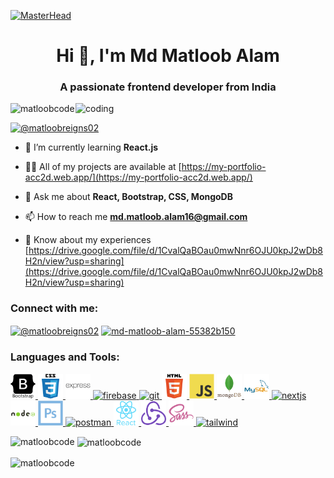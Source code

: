 [![MasterHead](https://user-images.githubusercontent.com/74038190/241765440-80728820-e06b-4f96-9c9e-9df46f0cc0a5.gif)](https://matloobcode.io)
<h1 align="center">Hi 👋, I'm Md Matloob Alam</h1>
<h3 align="center">A passionate frontend developer from India</h3>
 <img align="right" width="400" src="https://cdn.dribbble.com/users/330915/screenshots/3587000/10_coding_dribbble.gif" alt="coding">

<p align="left"> <img src="https://komarev.com/ghpvc/?username=matloobcode&label=Profile%20views&color=0e75b6&style=flat" alt="matloobcode" /> </p>

<p align="left"> <a href="https://twitter.com/@matloobreigns02" target="blank"><img src="https://img.shields.io/twitter/follow/@matloobreigns02?logo=twitter&style=for-the-badge" alt="@matloobreigns02" /></a> </p>

- 🌱 I’m currently learning **React.js**

- 👨‍💻 All of my projects are available at [https://my-portfolio-acc2d.web.app/](https://my-portfolio-acc2d.web.app/)

- 💬 Ask me about **React, Bootstrap, CSS, MongoDB**

- 📫 How to reach me **md.matloob.alam16@gmail.com**

- 📄 Know about my experiences [https://drive.google.com/file/d/1CvalQaBOau0mwNnr6OJU0kpJ2wDb8H2n/view?usp=sharing](https://drive.google.com/file/d/1CvalQaBOau0mwNnr6OJU0kpJ2wDb8H2n/view?usp=sharing)

<h3 align="left">Connect with me:</h3>
<p align="left">
<a href="https://twitter.com/@matloobreigns02" target="blank"><img align="center" src="https://raw.githubusercontent.com/rahuldkjain/github-profile-readme-generator/master/src/images/icons/Social/twitter.svg" alt="@matloobreigns02" height="30" width="40" /></a>
<a href="https://linkedin.com/in/md-matloob-alam-55382b150" target="blank"><img align="center" src="https://raw.githubusercontent.com/rahuldkjain/github-profile-readme-generator/master/src/images/icons/Social/linked-in-alt.svg" alt="md-matloob-alam-55382b150" height="30" width="40" /></a>
</p>

<h3 align="left">Languages and Tools:</h3>
<p align="left"> <a href="https://getbootstrap.com" target="_blank" rel="noreferrer"> <img src="https://raw.githubusercontent.com/devicons/devicon/master/icons/bootstrap/bootstrap-plain-wordmark.svg" alt="bootstrap" width="40" height="40"/> </a> <a href="https://www.w3schools.com/css/" target="_blank" rel="noreferrer"> <img src="https://raw.githubusercontent.com/devicons/devicon/master/icons/css3/css3-original-wordmark.svg" alt="css3" width="40" height="40"/> </a> <a href="https://expressjs.com" target="_blank" rel="noreferrer"> <img src="https://raw.githubusercontent.com/devicons/devicon/master/icons/express/express-original-wordmark.svg" alt="express" width="40" height="40"/> </a> <a href="https://firebase.google.com/" target="_blank" rel="noreferrer"> <img src="https://www.vectorlogo.zone/logos/firebase/firebase-icon.svg" alt="firebase" width="40" height="40"/> </a> <a href="https://git-scm.com/" target="_blank" rel="noreferrer"> <img src="https://www.vectorlogo.zone/logos/git-scm/git-scm-icon.svg" alt="git" width="40" height="40"/> </a> <a href="https://www.w3.org/html/" target="_blank" rel="noreferrer"> <img src="https://raw.githubusercontent.com/devicons/devicon/master/icons/html5/html5-original-wordmark.svg" alt="html5" width="40" height="40"/> </a> <a href="https://developer.mozilla.org/en-US/docs/Web/JavaScript" target="_blank" rel="noreferrer"> <img src="https://raw.githubusercontent.com/devicons/devicon/master/icons/javascript/javascript-original.svg" alt="javascript" width="40" height="40"/> </a> <a href="https://www.mongodb.com/" target="_blank" rel="noreferrer"> <img src="https://raw.githubusercontent.com/devicons/devicon/master/icons/mongodb/mongodb-original-wordmark.svg" alt="mongodb" width="40" height="40"/> </a> <a href="https://www.mysql.com/" target="_blank" rel="noreferrer"> <img src="https://raw.githubusercontent.com/devicons/devicon/master/icons/mysql/mysql-original-wordmark.svg" alt="mysql" width="40" height="40"/> </a> <a href="https://nextjs.org/" target="_blank" rel="noreferrer"> <img src="https://cdn.worldvectorlogo.com/logos/nextjs-2.svg" alt="nextjs" width="40" height="40"/> </a> <a href="https://nodejs.org" target="_blank" rel="noreferrer"> <img src="https://raw.githubusercontent.com/devicons/devicon/master/icons/nodejs/nodejs-original-wordmark.svg" alt="nodejs" width="40" height="40"/> </a> <a href="https://www.photoshop.com/en" target="_blank" rel="noreferrer"> <img src="https://raw.githubusercontent.com/devicons/devicon/master/icons/photoshop/photoshop-line.svg" alt="photoshop" width="40" height="40"/> </a> <a href="https://postman.com" target="_blank" rel="noreferrer"> <img src="https://www.vectorlogo.zone/logos/getpostman/getpostman-icon.svg" alt="postman" width="40" height="40"/> </a> <a href="https://reactjs.org/" target="_blank" rel="noreferrer"> <img src="https://raw.githubusercontent.com/devicons/devicon/master/icons/react/react-original-wordmark.svg" alt="react" width="40" height="40"/> </a> <a href="https://redux.js.org" target="_blank" rel="noreferrer"> <img src="https://raw.githubusercontent.com/devicons/devicon/master/icons/redux/redux-original.svg" alt="redux" width="40" height="40"/> </a> <a href="https://sass-lang.com" target="_blank" rel="noreferrer"> <img src="https://raw.githubusercontent.com/devicons/devicon/master/icons/sass/sass-original.svg" alt="sass" width="40" height="40"/> </a> <a href="https://tailwindcss.com/" target="_blank" rel="noreferrer"> <img src="https://www.vectorlogo.zone/logos/tailwindcss/tailwindcss-icon.svg" alt="tailwind" width="40" height="40"/> </a> </p>

<p><img align="left" src="https://github-readme-stats.vercel.app/api/top-langs?username=matloobcode&show_icons=true&locale=en&layout=compact" alt="matloobcode" /></p>

<p>&nbsp;<img align="center" src="https://github-readme-stats.vercel.app/api?username=matloobcode&show_icons=true&locale=en" alt="matloobcode" /></p>

<p><img align="center" src="https://github-readme-streak-stats.herokuapp.com/?user=matloobcode&" alt="matloobcode" /></p>
